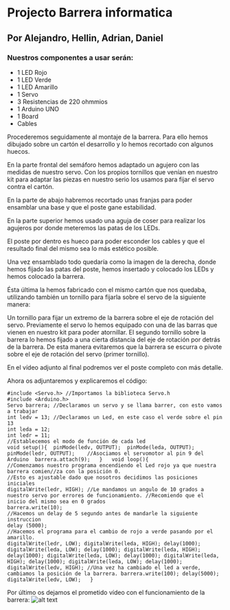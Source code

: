 # Projecto Barrera informatica
## Por Alejandro, Hellin, Adrian, Daniel

### Nuestros componentes a usar serán:
- 1 LED Rojo
- 1 LED Verde
- 1 LED Amarillo
- 1 Servo
- 3 Resistencias de 220 ohmmios
- 1 Arduino UNO
- 1 Board
- Cables



Procederemos seguidamente al montaje de la barrera. Para ello hemos dibujado sobre un cartón el desarrollo y lo hemos recortado con algunos huecos.


En la parte frontal del semáforo hemos adaptado un agujero con las medidas de nuestro servo. Con los propios tornillos que venían en nuestro kit para adaptar las piezas en nuestro serio los usamos para fijar el servo contra el cartón.

En la parte de abajo habremos recortado unas franjas para poder ensamblar una base y que el poste gane estabilidad.

En la parte superior hemos usado una aguja de coser para realizar los agujeros por donde meteremos las patas de los LEDs.

El poste por dentro es hueco para poder esconder los cables y que el resultado final del mismo sea lo más estético posible.


Una vez ensamblado todo quedaría como la imagen de la derecha, donde hemos fijado las patas del poste, hemos insertado y colocado los LEDs y hemos colocado la barrera.

Ésta última la hemos fabricado con el mismo cartón que nos quedaba, utilizando también un tornillo para fijarla sobre el servo de la siguiente manera:

Un tornillo para fijar un extremo de la barrera sobre el eje de rotación del servo. Previamente el servo lo hemos equipado con una de las barras que vienen en nuestro kit para poder atornillar. El segundo tornillo sobre la barrera lo hemos fijado a una cierta distancia del eje de rotación por detrás de la barrera. De esta manera evitaremos que la barrera se escurra o pivote sobre el eje de rotación del servo (primer tornillo).

En el vídeo adjunto al final podremos ver el poste completo con más detalle.

Ahora os adjuntaremos y explicaremos el código:

    #include <Servo.h> //Importamos la biblioteca Servo.h
    #include <Arduino.h> 
    Servo barrera; //Declaramos un servo y se llama barrer, con esto vamos a trabajar
    int ledv = 13; //Declaramos un Led, en este caso el verde sobre el pin 13
    int leda = 12;
    int ledr = 11;
    //Establecemos el modo de función de cada led
    void setup(){  pinMode(ledv, OUTPUT);  pinMode(leda, OUTPUT);  pinMode(ledr, OUTPUT);    //Asociamos el servomotor al pin 9 del Arduino  barrera.attach(9);   }   void loop(){
    //Comenzamos nuestro programa encendiendo el Led rojo ya que nuestra barrera comien//za con la posición 0.
    //Esto es ajustable dado que nosotros decidimos las posiciones iniciales
    digitalWrite(ledr, HIGH); //Le mandamos un angulo de 10 grados a nuestro servo por errores de funcionamiento. //Recomiendo que el inicio del mismo sea en 0 grados
    barrera.write(10);
    //Hacemos un delay de 5 segundo antes de mandarle la siguiente instruccion
    delay (5000);
    //Hacemos el programa para el cambio de rojo a verde pasando por el amarillo.
    digitalWrite(ledr, LOW); digitalWrite(leda, HIGH); delay(1000); digitalWrite(leda, LOW); delay(1000); digitalWrite(leda, HIGH); delay(1000); digitalWrite(leda, LOW); delay(1000); digitalWrite(leda, HIGH); delay(1000); digitalWrite(leda, LOW); delay(1000); digitalWrite(ledv, HIGH); //Una vez ha cambiado el led a verde, cambiamos la posición de la barrera. barrera.write(100); delay(5000); digitalWrite(ledv, LOW);   }

Por último os dejamos el prometido vídeo con el funcionamiento de la barrera:
![alt text](http://2.bp.blogspot.com/-guCqR4duKKw/UwCep_MX57I/AAAAAAAAAIc/DAgdaZCxtcs/s1600/DSC00238.JPG "Logo Title Text 1")
